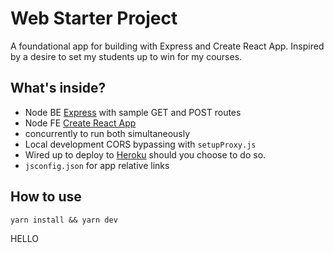 # Web Starter Project
A foundational app for building with Express and Create React App.
Inspired by a desire to set my students up to win for my courses.

## What's inside?
* Node BE [Express](https://expressjs.com/) with sample GET and POST routes
* Node FE [Create React App](https://reactjs.org/docs/create-a-new-react-app.html)
* concurrently to run both simultaneously
* Local development CORS bypassing with `setupProxy.js`
* Wired up to deploy to [Heroku](https://www.heroku.com/) should you choose to do so.
* `jsconfig.json` for app relative links

## How to use

```
yarn install && yarn dev
```

HELLO
 